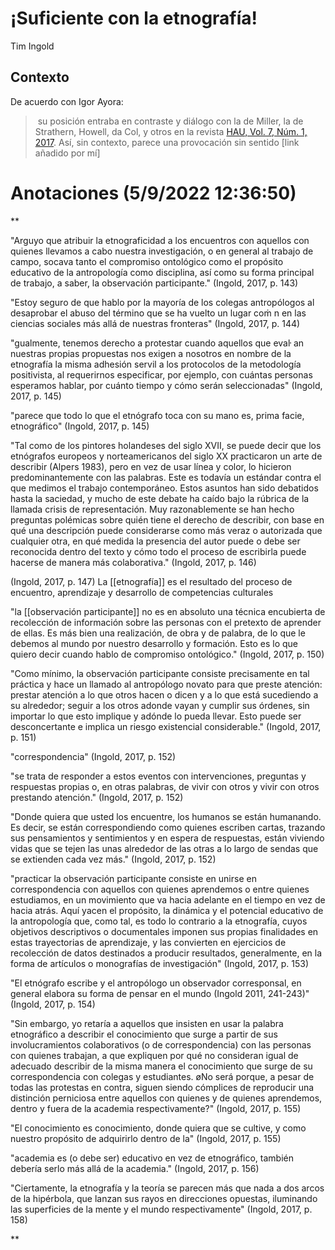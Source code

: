 # ¡Suficiente con la etnografía!
Tim Ingold

## Contexto

De acuerdo con Igor Ayora:

>  su posición entraba en contraste y diálogo con la de Miller, la de Strathern, Howell, da Col, y otros en la revista [HAU, Vol. 7, Núm. 1, 2017](https://www.haujournal.org/index.php/hau/issue/view/hau7.1). Así, sin contexto, parece una provocación sin sentido \[link añadido por mí\]

# Anotaciones **(5/9/2022 12:36:50)**

**

"Arguyo que atribuir la etnograficidad a los encuentros con aquellos con quienes llevamos a cabo nuestra investigación, o en general al trabajo de campo, socava tanto el compromiso ontológico como el propósito educativo de la antropología como disciplina, así como su forma principal de trabajo, a saber, la observación participante." (Ingold, 2017, p. 143)

"Estoy seguro de que hablo por la mayoría de los colegas antropólogos al desaprobar el abuso del término que se ha vuelto un lugar coṁ n en las ciencias sociales más allá de nuestras fronteras" (Ingold, 2017, p. 144)

"gualmente, tenemos derecho a protestar cuando aquellos que eval̇ an nuestras propias propuestas nos exigen a nosotros en nombre de la etnografía la misma adhesión servil a los protocolos de la metodología positivista, al requerirnos especificar, por ejemplo, con cuántas personas esperamos hablar, por cuánto tiempo y cómo serán seleccionadas" (Ingold, 2017, p. 145)

"parece que todo lo que el etnógrafo toca con su mano es, prima facie, etnográfico" (Ingold, 2017, p. 145)

"Tal como de los pintores holandeses del siglo XVII, se puede decir que los etnógrafos europeos y norteamericanos del siglo XX practicaron un arte de describir (Alpers 1983), pero en vez de usar línea y color, lo hicieron predominantemente con las palabras. Este es todavía un estándar contra el que medimos el trabajo contemporáneo. Estos asuntos han sido debatidos hasta la saciedad, y mucho de este debate ha caído bajo la  rúbrica de la llamada crisis de representación. Muy razonablemente se han hecho preguntas polémicas sobre quién tiene el derecho de describir, con base en qué una descripción puede considerarse como más veraz o autorizada que cualquier otra, en qué medida la presencia del autor puede o debe ser reconocida dentro del texto y cómo todo el proceso de escribirla puede hacerse de manera más colaborativa." (Ingold, 2017, p. 146)

(Ingold, 2017, p. 147) La [[etnografía]] es el resultado del proceso de encuentro, aprendizaje y desarrollo de competencias culturales

"la [[observación participante]] no es en absoluto una técnica encubierta de recolección de información sobre las personas con el pretexto de aprender de ellas. Es más bien una realización, de obra y de palabra, de lo que le debemos al mundo por nuestro desarrollo y formación. Esto es lo que quiero decir cuando hablo de compromiso ontológico." (Ingold, 2017, p. 150)

"Como mínimo, la observación participante consiste precisamente en tal práctica y hace un llamado al antropólogo novato para que preste atención: prestar atención a lo que otros hacen o dicen y a lo que está sucediendo a su alrededor; seguir a los otros adonde vayan y cumplir sus órdenes, sin importar lo que esto implique y adónde lo pueda llevar. Esto puede ser desconcertante e implica un riesgo existencial considerable." (Ingold, 2017, p. 151)

"correspondencia" (Ingold, 2017, p. 152)

"se trata de responder a estos eventos con intervenciones, preguntas y respuestas propias o, en otras palabras, de vivir con otros y vivir con otros prestando atención." (Ingold, 2017, p. 152)

"Donde quiera que usted los encuentre, los humanos se están humanando. Es decir, se están correspondiendo como quienes escriben cartas, trazando sus pensamientos y sentimientos y en espera de respuestas, están viviendo vidas que se tejen las unas alrededor de las otras a lo largo de sendas que se extienden cada vez más." (Ingold, 2017, p. 152)

"practicar la observación participante consiste en unirse en correspondencia con aquellos con quienes aprendemos o entre quienes estudiamos, en un movimiento que va hacia adelante en el tiempo en vez de hacia atrás. Aquí yacen el propósito, la dinámica y el potencial educativo de la antropología que, como tal, es todo lo contrario a la etnografía, cuyos objetivos descriptivos o documentales imponen sus propias finalidades en estas trayectorias de aprendizaje, y las convierten en ejercicios de recolección de datos destinados a producir resultados, generalmente, en la forma de artículos o monografías de investigación" (Ingold, 2017, p. 153)

"El etnógrafo escribe y el antropólogo un observador corresponsal, en general elabora su forma de pensar en el mundo (Ingold 2011, 241-243)" (Ingold, 2017, p. 154)

"Sin embargo, yo retaría a aquellos que insisten en usar la palabra etnográfico a describir el conocimiento que surge a partir de sus involucramientos colaborativos (o de correspondencia) con las personas con quienes trabajan, a que expliquen por qué no consideran igual de adecuado describir de la misma manera el conocimiento que surge de su correspondencia con colegas y estudiantes. øNo será porque, a pesar de todas las protestas en contra, siguen siendo cómplices de reproducir una distinción perniciosa entre aquellos con quienes y de quienes aprendemos, dentro y fuera de la academia respectivamente?" (Ingold, 2017, p. 155)

"El conocimiento es conocimiento, donde quiera que se cultive, y como nuestro propósito de adquirirlo dentro de la" (Ingold, 2017, p. 155)

"academia es (o debe ser) educativo en vez de etnográfico, también debería serlo más allá de la academia." (Ingold, 2017, p. 156)

"Ciertamente, la etnografía y la teoría se parecen más que nada a dos arcos de la hipérbola, que lanzan sus rayos en direcciones opuestas, iluminando las superficies de la mente y el mundo respectivamente" (Ingold, 2017, p. 158)

**

